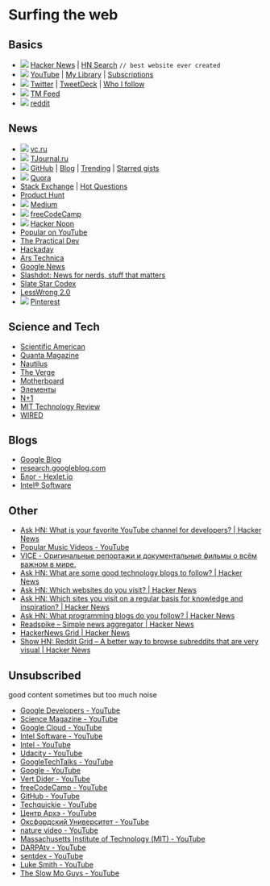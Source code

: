 # Surfing the web
## Basics
- ![](https://cdn2.iconfinder.com/data/icons/social-flat-buttons-3/512/hacker_news-16.png) [Hacker News](https://news.ycombinator.com/) | [HN Search](https://hn.algolia.com) `// best website ever created`
- ![](https://user-images.githubusercontent.com/5549677/35476729-c822ad14-03c5-11e8-8048-27546e3c1df5.png) [YouTube](https://www.youtube.com/) | [My Library](https://www.youtube.com/channel/UCbgKryv4gdpJJ7_Rg5i2xyg/playlists?sort=dd&shelf_id=0&view=1) | [Subscriptions](https://www.youtube.com/channel/UCbgKryv4gdpJJ7_Rg5i2xyg/channels?view=56&shelf_id=3)
- ![](https://user-images.githubusercontent.com/5549677/35476689-507ba248-03c5-11e8-9d70-4987c28fb98e.png) [Twitter](https://twitter.com) | [TweetDeck](https://tweetdeck.twitter.com/) | [Who I follow](https://twitter.com/tandavaya/following)
- ![](https://user-images.githubusercontent.com/5549677/35523317-a52df49c-052f-11e8-9729-79834a60470b.png) [TM Feed](http://tmfeed.ru/)
- ![](https://cdn2.iconfinder.com/data/icons/social-flat-buttons-3/512/reddit-16.png) [reddit](https://www.reddit.com/)

## News
- ![](https://user-images.githubusercontent.com/5549677/35523807-c6564dbc-0530-11e8-8fa2-a7e454246149.png) [vc.ru](https://vc.ru/)
- ![](https://user-images.githubusercontent.com/5549677/35523712-82d5a600-0530-11e8-8387-5743dc6eccc2.png) [TJournal.ru](https://tjournal.ru/)
- ![](https://user-images.githubusercontent.com/5549677/35523115-20f4540a-052f-11e8-9db5-8e93906014aa.png) [GitHub](https://github.com/) | [Blog](https://github.com/blog/category/all) | [Trending](https://github.com/trending) | [Starred gists](https://gist.github.com/starred)
- ![](https://user-images.githubusercontent.com/5549677/35523233-712cdb0e-052f-11e8-9a25-6bf717dee538.png) [Quora](https://www.quora.com/)
- [Stack Exchange](http://stackexchange.com/sites) | [Hot Questions](https://stackexchange.com/questions?tab=hot)
- [Product Hunt](https://www.producthunt.com/)
- ![](https://user-images.githubusercontent.com/5549677/35523545-26a6445c-0530-11e8-8f15-d2080f2b657c.png) [Medium](https://medium.com/)
- ![](https://user-images.githubusercontent.com/5549677/35524099-8624072e-0531-11e8-8465-57b2245ad0dc.jpeg) [freeCodeCamp](https://medium.freecodecamp.com/)
- ![](https://user-images.githubusercontent.com/5549677/35524098-8605beae-0531-11e8-850e-f44f24147472.jpeg) [Hacker Noon](https://hackernoon.com/)
- [Popular on YouTube](https://www.youtube.com/channel/UCF0pVplsI8R5kcAqgtoRqoA)
- [The Practical Dev](https://dev.to/)
- [Hackaday](http://hackaday.com/)
- [Ars Technica](https://arstechnica.com/)
- [Google News](https://news.google.com/news/sfy?ned=us&hl=en&gl=US)
- [Slashdot: News for nerds, stuff that matters](https://slashdot.org/)
- [Slate Star Codex](http://slatestarcodex.com/)
- [LessWrong 2.0](https://www.lesserwrong.com/)
- ![](https://user-images.githubusercontent.com/5549677/35523961-1d9a3ffc-0531-11e8-95ad-13912fbead36.png) [Pinterest](https://ru.pinterest.com/)

## Science and Tech
- [Scientific American](https://www.scientificamerican.com/)
- [Quanta Magazine](https://www.quantamagazine.org/)
- [Nautilus](http://nautil.us/)
- [The Verge](http://www.theverge.com/)
- [Motherboard](https://motherboard.vice.com/en_us)
- [Элементы](http://elementy.ru/)
- [N+1](https://nplus1.ru/)
- [MIT Technology Review](https://www.technologyreview.com/)
- [WIRED](https://www.wired.com/)

## Blogs
- [Google Blog](https://blog.google/)
- [research.googleblog.com](https://research.googleblog.com/)
- [Блог - Hexlet.io](https://ru.hexlet.io/blog)
- [Intel® Software](https://software.intel.com/en-us)

## Other
- [Ask HN: What is your favorite YouTube channel for developers? | Hacker News](https://news.ycombinator.com/item?id=16224165&utm_source=hackernewsletter&utm_medium=email&utm_term=ask_hn)
- [Popular Music Videos - YouTube](https://www.youtube.com/playlist?list=PLFgquLnL59alCl_2TQvOiD5Vgm1hCaGSI)
- [VICE - Оригинальные репортажи и документальные фильмы о всём важном в мире.](https://www.vice.com/ru)
- [Ask HN: What are some good technology blogs to follow? | Hacker News](https://news.ycombinator.com/item?id=13849430)
- [Ask HN: Which websites do you visit? | Hacker News](https://news.ycombinator.com/item?id=14378536)
- [Ask HN: Which sites you visit on a regular basis for knowledge and inspiration? | Hacker News](https://news.ycombinator.com/item?id=14724092)
- [Ask HN: What programming blogs do you follow? | Hacker News](https://news.ycombinator.com/item?id=14842276)
- [Readspike – Simple news aggregator | Hacker News](https://news.ycombinator.com/item?id=15532469)
- [HackerNews Grid | Hacker News](https://news.ycombinator.com/item?id=15078605)
- [Show HN: Reddit Grid – A better way to browse subreddits that are very visual | Hacker News](https://news.ycombinator.com/item?id=15337342)

## Unsubscribed 
good content sometimes but too much noise
- [Google Developers - YouTube](https://www.youtube.com/user/GoogleDevelopers)
- [Science Magazine - YouTube](https://www.youtube.com/user/ScienceMag)
- [Google Cloud - YouTube](https://www.youtube.com/user/googlecloudplatform)
- [Intel Software - YouTube](https://www.youtube.com/user/intelswnetwork)
- [Intel - YouTube](https://www.youtube.com/user/channelintel)
- [Udacity - YouTube](https://www.youtube.com/user/Udacity)
- [GoogleTechTalks - YouTube](https://www.youtube.com/user/GoogleTechTalks/videos?flow=grid&sort=p&view=0)
- [Google - YouTube](https://www.youtube.com/user/Google)
- [Vert Dider - YouTube](https://www.youtube.com/channel/UCY6zVRa3Km52bsBmpyQnk6A)
- [freeCodeCamp - YouTube](https://www.youtube.com/channel/UC8butISFwT-Wl7EV0hUK0BQ)
- [GitHub - YouTube](https://www.youtube.com/user/github)
- [Techquickie - YouTube](https://www.youtube.com/user/Techquickie)
- [Центр Архэ - YouTube](https://www.youtube.com/channel/UCY41Iz96tJZMEp1qyLH-LYQ)
- [Оксфордский Университет - YouTube](https://www.youtube.com/user/rusoxford)
- [nature video - YouTube](https://www.youtube.com/user/NatureVideoChannel)
- [Massachusetts Institute of Technology (MIT) - YouTube](https://www.youtube.com/user/MITNewsOffice)
- [DARPAtv - YouTube](https://www.youtube.com/user/DARPAtv)
- [sentdex - YouTube](https://www.youtube.com/user/sentdex)
- [Luke Smith - YouTube](https://www.youtube.com/channel/UC2eYFnH61tmytImy1mTYvhA)
- [The Slow Mo Guys - YouTube](https://www.youtube.com/user/theslowmoguys)

